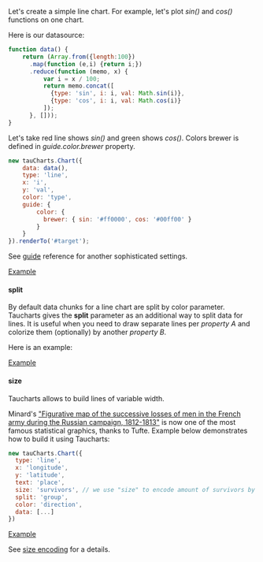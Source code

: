 Let's create a simple line chart. For example, let's plot *sin()* and *cos()* functions on one chart.

Here is our datasource:

```javascript
function data() {
	return (Array.from({length:100})
      .map(function (e,i) {return i;})
      .reduce(function (memo, x) {
          var i = x / 100;
          return memo.concat([
            {type: 'sin', i: i, val: Math.sin(i)},
            {type: 'cos', i: i, val: Math.cos(i)}
          ]);
      }, []));
}
```

Let's take red line shows *sin()* and green shows *cos()*. Colors brewer is defined in *guide.color.brewer* property.

```javascript
new tauCharts.Chart({
    data: data(),
    type: 'line',
    x: 'i',
    y: 'val',
    color: 'type',
    guide: {
    	color: {
          brewer: { sin: '#ff0000', cos: '#00ff00' }
        }
    }
}).renderTo('#target');
```

See [guide](guide.md) reference for another sophisticated settings.

[Example](https://jsfiddle.net/taucharts/mymLjpyj/)

#### split
By default data chunks for a line chart are split by color parameter. Taucharts gives the **split** parameter as an additional way to split data for lines. It is useful when you need to draw separate lines per *property A* and colorize them (optionally) by another *property B*.

Here is an example:

[Example](https://jsfiddle.net/taucharts/cv7jkhjx/)

#### size
Taucharts allows to build lines of variable width.

Minard's ["Figurative map of the successive losses of men in the French army during the Russian campaign, 1812-1813"](https://en.wikipedia.org/wiki/Charles_Joseph_Minard) is now one of the most famous statistical graphics, thanks to Tufte. Example below demonstrates how to build it using Taucharts:

```javascript
new tauCharts.Chart({
  type: 'line',
  x: 'longitude',
  y: 'latitude',
  text: 'place',
  size: 'survivors', // we use "size" to encode amount of survivors by line width
  split: 'group',
  color: 'direction',
  data: [...]
})
```
[Example](https://jsfiddle.net/0bu5oo8b/)

See [size encoding](https://api.taucharts.com/advanced/visual_encoding__size.html) for a details.